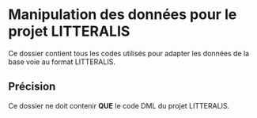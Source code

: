 # Manipulation des données pour le projet LITTERALIS

Ce dossier contient tous les codes utilisés pour adapter les données de la base voie au format LITTERALIS.

## Précision
Ce dossier ne doit contenir **QUE** le code DML du projet LITTERALIS.